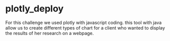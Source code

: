 # plotly_deploy
For this challenge we used plotly with javascript coding. this tool with java allow us to create different types of chart for a client who wanted to display the results of her research on a webpage.
